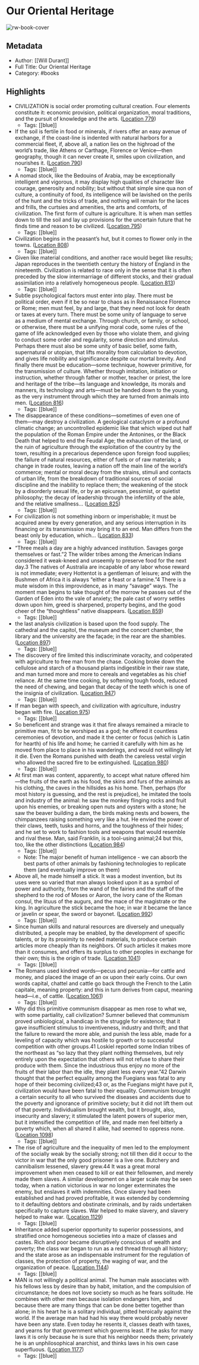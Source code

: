 # Our Oriental Heritage

![rw-book-cover](https://images-na.ssl-images-amazon.com/images/I/51l9HtDXfpL._SL200_.jpg)

## Metadata
- Author: [[Will Durant]]
- Full Title: Our Oriental Heritage
- Category: #books

## Highlights
- CIVILIZATION is social order promoting cultural creation. Four elements constitute it: economic provision, political organization, moral traditions, and the pursuit of knowledge and the arts. ([Location 779](https://readwise.io/to_kindle?action=open&asin=B004ZZS93Q&location=779))
    - Tags: [[blue]] 
- If the soil is fertile in food or minerals, if rivers offer an easy avenue of exchange, if the coast-line is indented with natural harbors for a commercial fleet, if, above all, a nation lies on the highroad of the world’s trade, like Athens or Carthage, Florence or Venice—then geography, though it can never create it, smiles upon civilization, and nourishes it. ([Location 790](https://readwise.io/to_kindle?action=open&asin=B004ZZS93Q&location=790))
    - Tags: [[blue]] 
- A nomad stock, like the Bedouins of Arabia, may be exceptionally intelligent and vigorous, it may display high qualities of character like courage, generosity and nobility; but without that simple sine qua non of culture, a continuity of food, its intelligence will be lavished on the perils of the hunt and the tricks of trade, and nothing will remain for the laces and frills, the curtsies and amenities, the arts and comforts, of civilization. The first form of culture is agriculture. It is when man settles down to till the soil and lay up provisions for the uncertain future that he finds time and reason to be civilized. ([Location 795](https://readwise.io/to_kindle?action=open&asin=B004ZZS93Q&location=795))
    - Tags: [[blue]] 
- Civilization begins in the peasant’s hut, but it comes to flower only in the towns. ([Location 808](https://readwise.io/to_kindle?action=open&asin=B004ZZS93Q&location=808))
    - Tags: [[blue]] 
- Given like material conditions, and another race would beget like results; Japan reproduces in the twentieth century the history of England in the nineteenth. Civilization is related to race only in the sense that it is often preceded by the slow intermarriage of different stocks, and their gradual assimilation into a relatively homogeneous people. ([Location 813](https://readwise.io/to_kindle?action=open&asin=B004ZZS93Q&location=813))
    - Tags: [[blue]] 
- Subtle psychological factors must enter into play. There must be political order, even if it be so near to chaos as in Renaissance Florence or Rome; men must feel, by and large, that they need not look for death or taxes at every turn. There must be some unity of language to serve as a medium of mental exchange. Through church, or family, or school, or otherwise, there must be a unifying moral code, some rules of the game of life acknowledged even by those who violate them, and giving to conduct some order and regularity, some direction and stimulus. Perhaps there must also be some unity of basic belief, some faith, supernatural or utopian, that lifts morality from calculation to devotion, and gives life nobility and significance despite our mortal brevity. And finally there must be education—some technique, however primitive, for the transmission of culture. Whether through imitation, initiation or instruction, whether through father or mother, teacher or priest, the lore and heritage of the tribe—its language and knowledge, its morals and manners, its technology and arts—must be handed down to the young, as the very instrument through which they are turned from animals into men. ([Location 816](https://readwise.io/to_kindle?action=open&asin=B004ZZS93Q&location=816))
    - Tags: [[blue]] 
- The disappearance of these conditions—sometimes of even one of them—may destroy a civilization. A geological cataclysm or a profound climatic change; an uncontrolled epidemic like that which wiped out half the population of the Roman Empire under the Antonines, or the Black Death that helped to end the Feudal Age; the exhaustion of the land, or the ruin of agriculture through the exploitation of the country by the town, resulting in a precarious dependence upon foreign food supplies; the failure of natural resources, either of fuels or of raw materials; a change in trade routes, leaving a nation off the main line of the world’s commerce; mental or moral decay from the strains, stimuli and contacts of urban life, from the breakdown of traditional sources of social discipline and the inability to replace them; the weakening of the stock by a disorderly sexual life, or by an epicurean, pessimist, or quietist philosophy; the decay of leadership through the infertility of the able, and the relative smallness… ([Location 825](https://readwise.io/to_kindle?action=open&asin=B004ZZS93Q&location=825))
    - Tags: [[blue]] 
- For civilization is not something inborn or imperishable; it must be acquired anew by every generation, and any serious interruption in its financing or its transmission may bring it to an end. Man differs from the beast only by education, which… ([Location 833](https://readwise.io/to_kindle?action=open&asin=B004ZZS93Q&location=833))
    - Tags: [[blue]] 
- “Three meals a day are a highly advanced institution. Savages gorge themselves or fast.”2 The wilder tribes among the American Indians considered it weak-kneed and unseemly to preserve food for the next day.3 The natives of Australia are incapable of any labor whose reward is not immediate; every Hottentot is a gentleman of leisure; and with the Bushmen of Africa it is always “either a feast or a famine.”4 There is a mute wisdom in this improvidence, as in many “savage” ways. The moment man begins to take thought of the morrow he passes out of the Garden of Eden into the vale of anxiety; the pale cast of worry settles down upon him, greed is sharpened, property begins, and the good cheer of the “thoughtless” native disappears. ([Location 859](https://readwise.io/to_kindle?action=open&asin=B004ZZS93Q&location=859))
    - Tags: [[blue]] 
- the last analysis civilization is based upon the food supply. The cathedral and the capitol, the museum and the concert chamber, the library and the university are the façade; in the rear are the shambles. ([Location 897](https://readwise.io/to_kindle?action=open&asin=B004ZZS93Q&location=897))
    - Tags: [[blue]] 
- The discovery of fire limited this indiscriminate voracity, and coöperated with agriculture to free man from the chase. Cooking broke down the cellulose and starch of a thousand plants indigestible in their raw state, and man turned more and more to cereals and vegetables as his chief reliance. At the same time cooking, by softening tough foods, reduced the need of chewing, and began that decay of the teeth which is one of the insignia of civilization. ([Location 947](https://readwise.io/to_kindle?action=open&asin=B004ZZS93Q&location=947))
    - Tags: [[blue]] 
- If man began with speech, and civilization with agriculture, industry began with fire. ([Location 975](https://readwise.io/to_kindle?action=open&asin=B004ZZS93Q&location=975))
    - Tags: [[blue]] 
- So beneficent and strange was it that fire always remained a miracle to primitive man, fit to be worshiped as a god; he offered it countless ceremonies of devotion, and made it the center or focus (which is Latin for hearth) of his life and home; he carried it carefully with him as he moved from place to place in his wanderings, and would not willingly let it die. Even the Romans punished with death the careless vestal virgin who allowed the sacred fire to be extinguished. ([Location 980](https://readwise.io/to_kindle?action=open&asin=B004ZZS93Q&location=980))
    - Tags: [[blue]] 
- At first man was content, apparently, to accept what nature offered him—the fruits of the earth as his food, the skins and furs of the animals as his clothing, the caves in the hillsides as his home. Then, perhaps (for most history is guessing, and the rest is prejudice), he imitated the tools and industry of the animal: he saw the monkey flinging rocks and fruit upon his enemies, or breaking open nuts and oysters with a stone; he saw the beaver building a dam, the birds making nests and bowers, the chimpanzees raising something very like a hut. He envied the power of their claws, teeth, tusks and horns, and the toughness of their hides; and he set to work to fashion tools and weapons that would resemble and rival these. Man, said Franklin, is a tool-using animal;24 but this, too, like the other distinctions ([Location 984](https://readwise.io/to_kindle?action=open&asin=B004ZZS93Q&location=984))
    - Tags: [[blue]] 
    - Note: The major benefit of human intelligence - we can absorb the best parts of other animals by fashioning technologies to replicate them (and eventually improve on them)
- Above all, he made himself a stick. It was a modest invention, but its uses were so varied that man always looked upon it as a symbol of power and authority, from the wand of the fairies and the staff of the shepherd to the rod of Moses or Aaron, the ivory cane of the Roman consul, the lituus of the augurs, and the mace of the magistrate or the king. In agriculture the stick became the hoe; in war it became the lance or javelin or spear, the sword or bayonet. ([Location 992](https://readwise.io/to_kindle?action=open&asin=B004ZZS93Q&location=992))
    - Tags: [[blue]] 
- Since human skills and natural resources are diversely and unequally distributed, a people may be enabled, by the development of specific talents, or by its proximity to needed materials, to produce certain articles more cheaply than its neighbors. Of such articles it makes more than it consumes, and offers its surplus to other peoples in exchange for their own; this is the origin of trade. ([Location 1041](https://readwise.io/to_kindle?action=open&asin=B004ZZS93Q&location=1041))
    - Tags: [[blue]] 
- The Romans used kindred words—pecus and pecunia—for cattle and money, and placed the image of an ox upon their early coins. Our own words capital, chattel and cattle go back through the French to the Latin capitale, meaning property: and this in turn derives from caput, meaning head—i.e., of cattle. ([Location 1061](https://readwise.io/to_kindle?action=open&asin=B004ZZS93Q&location=1061))
    - Tags: [[blue]] 
- Why did this primitive communism disappear as men rose to what we, with some partiality, call civilization? Sumner believed that communism proved unbiological, a handicap in the struggle for existence; that it gave insufficient stimulus to inventiveness, industry and thrift; and that the failure to reward the more able, and punish the less able, made for a leveling of capacity which was hostile to growth or to successful competition with other groups.41 Loskiel reported some Indian tribes of the northeast as “so lazy that they plant nothing themselves, but rely entirely upon the expectation that others will not refuse to share their produce with them. Since the industrious thus enjoy no more of the fruits of their labor than the idle, they plant less every year.”42 Darwin thought that the perfect equality among the Fuegians was fatal to any hope of their becoming civilized;43 or, as the Fuegians might have put it, civilization would have been fatal to their equality. Communism brought a certain security to all who survived the diseases and accidents due to the poverty and ignorance of primitive society; but it did not lift them out of that poverty. Individualism brought wealth, but it brought, also, insecurity and slavery; it stimulated the latent powers of superior men, but it intensified the competition of life, and made men feel bitterly a poverty which, when all shared it alike, had seemed to oppress none. ([Location 1098](https://readwise.io/to_kindle?action=open&asin=B004ZZS93Q&location=1098))
    - Tags: [[blue]] 
- The rise of agriculture and the inequality of men led to the employment of the socially weak by the socially strong; not till then did it occur to the victor in war that the only good prisoner is a live one. Butchery and cannibalism lessened, slavery grew.44 It was a great moral improvement when men ceased to kill or eat their fellowmen, and merely made them slaves. A similar development on a larger scale may be seen today, when a nation victorious in war no longer exterminates the enemy, but enslaves it with indemnities. Once slavery had been established and had proved profitable, it was extended by condemning to it defaulting debtors and obstinate criminals, and by raids undertaken specifically to capture slaves. War helped to make slavery, and slavery helped to make war. ([Location 1129](https://readwise.io/to_kindle?action=open&asin=B004ZZS93Q&location=1129))
    - Tags: [[blue]] 
- Inheritance added superior opportunity to superior possessions, and stratified once homogeneous societies into a maze of classes and castes. Rich and poor became disruptively conscious of wealth and poverty; the class war began to run as a red thread through all history; and the state arose as an indispensable instrument for the regulation of classes, the protection of property, the waging of war, and the organization of peace. ([Location 1144](https://readwise.io/to_kindle?action=open&asin=B004ZZS93Q&location=1144))
    - Tags: [[blue]] 
- MAN is not willingly a political animal. The human male associates with his fellows less by desire than by habit, imitation, and the compulsion of circumstance; he does not love society so much as he fears solitude. He combines with other men because isolation endangers him, and because there are many things that can be done better together than alone; in his heart he is a solitary individual, pitted heroically against the world. If the average man had had his way there would probably never have been any state. Even today he resents it, classes death with taxes, and yearns for that government which governs least. If he asks for many laws it is only because he is sure that his neighbor needs them; privately he is an unphilosophical anarchist, and thinks laws in his own case superfluous. ([Location 1177](https://readwise.io/to_kindle?action=open&asin=B004ZZS93Q&location=1177))
    - Tags: [[blue]] 
